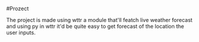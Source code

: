 #Prozect

The project is made using wttr a module that'll featch live weather forecast and using py in wttr it'd be quite easy to get forecast of the location the user inputs.
